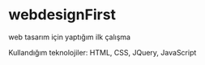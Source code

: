# webdesignFirst

web tasarım için yaptığım ilk çalışma 

Kullandığım teknolojiler: HTML, CSS, JQuery, JavaScript
